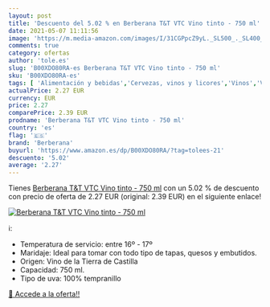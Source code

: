 ```yaml
---
layout: post
title: 'Descuento del 5.02 % en Berberana T&T VTC Vino tinto - 750 ml'
date: 2021-05-07 11:11:56
image: 'https://m.media-amazon.com/images/I/31CGPpcZ9yL._SL500_._SL400_.jpg'
comments: true
category: ofertas
author: 'tole.es'
slug: 'B00XDO80RA-es Berberana T&T VTC Vino tinto - 750 ml'
sku: 'B00XDO80RA-es'
tags: [ 'Alimentación y bebidas','Cervezas, vinos y licores','Vinos','Vinos tintos','berberana','tinto','vino', ]
actualPrice: 2.27 EUR
currency: EUR
price: 2.27
comparePrice: 2.39 EUR
prodname: 'Berberana T&T VTC Vino tinto - 750 ml'
country: 'es'
flag: '🇪🇸'
brand: 'Berberana'
buyurl: 'https://www.amazon.es/dp/B00XDO80RA/?tag=tolees-21'
descuento: '5.02'
average: '2.27'
---
```


Tienes [Berberana T&T VTC Vino tinto - 750 ml](https://www.amazon.es/dp/B00XDO80RA/?tag=tolees-21) con un 5.02 % de descuento con precio de oferta de 2.27 EUR (original: 2.39 EUR) en el siguiente enlace!

[![Berberana T&T VTC Vino tinto - 750 ml](https://m.media-amazon.com/images/I/31CGPpcZ9yL._SL500_._SL400_.jpg)](https://www.amazon.es/dp/B00XDO80RA/?tag=tolees-21)

ℹ️:

- Temperatura de servicio: entre 16º - 17º
- Maridaje: Ideal para tomar con todo tipo de tapas, quesos y embutidos.
- Origen: Vino de la Tierra de Castilla
- Capacidad: 750 ml.
- Tipo de uva: 100% tempranillo

[🛒 Accede a la oferta!!](https://www.amazon.es/dp/B00XDO80RA/?tag=tolees-21)
